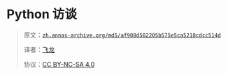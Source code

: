 # Python 访谈

> 原文：[`zh.annas-archive.org/md5/af908d582205b575e5ca5218cdcc514d`](https://zh.annas-archive.org/md5/af908d582205b575e5ca5218cdcc514d)
> 
> 译者：[飞龙](https://github.com/wizardforcel)
> 
> 协议：[CC BY-NC-SA 4.0](http://creativecommons.org/licenses/by-nc-sa/4.0/)
